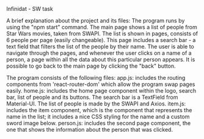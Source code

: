 Infinidat - SW task

A brief explanation about the project and its files:
The program runs by using the "npm start" command.
The main page shows a list of people from Star Wars movies, taken from SWAPI. The list is shown in pages, consists of 6 people per page (easily changeable).
This page includes a search bar - a text field that filters the list of the people by their name.
The user is able to navigate through the pages, and whenever the user clicks on a name of a person, a page within all the data about this particular person appears.
It is possible to go back to the main page by clicking the "back" button.

The program consists of the following files:
app.js: includes the routing components from 'react-router-dom' which allow the program swap pages easily.
home.js: includes the home page component within the logo, search bar, list of people and its buttons. The search bar is a TextField from Material-UI.
The list of people is made by the SWAPI and Axios.
item.js: includes the item component, which is the component that represents the name in the list; it includes a nice CSS styling for the name and a custom sword image below.
person.js: includes the second page component, the one that shows the information about the person that was clicked.

